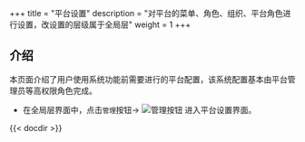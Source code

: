 +++
title = "平台设置"
description = "对平台的菜单、角色、组织、平台角色进行设置，改设置的层级属于全局层"
weight = 1
+++
## 介绍

本页面介绍了用户使用系统功能前需要进行的平台配置，该系统配置基本由平台管理员等高权限角色完成。

- 在全局层界面中，点击`管理`按钮→ ![管理按钮](/docs/user-guide/system-configuration/platform/image/manage_button.png) 进入平台设置界面。

{{< docdir >}}